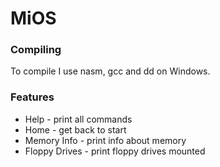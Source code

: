 # MiOS
### Compiling
To compile I use nasm, gcc and dd on Windows. 

### Features
  - Help - print all commands
  - Home - get back to start
  - Memory Info - print info about memory
  - Floppy Drives - print floppy drives mounted
